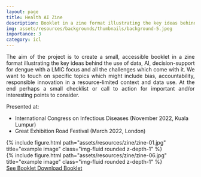 ```yaml
---
layout: page
title: Health AI Zine
description: Booklet in a zine format illustrating the key ideas behind the use of data and AI for decision-support in health-care.
img: assets/resources/backgrounds/thumbnails/background-5.jpeg
importance: 3
category: icl
---
```


<p align="justify">
    The aim of the project is to create a small, accessible booklet in a zine format 
    illustrating the key ideas behind the use of data, AI, decision-support for dengue 
    with a LMIC focus and all the challenges which come with it. We want to touch on 
    specific topics which might include bias, accountability, responsible innovation 
    in a resource-limited context and data use. At the end perhaps a small checklist or 
    call to action for important and/or interesting points to consider.
</p>

Presented at:
<ul>
    <li>International Congress on Infectious Diseases (November 2022, Kuala Lumpur)</li>
    <li>Great Exhibition Road Festival (March 2022, London)</li>
</ul>

<div class="row justify-content-sm-center">
    <div class="col-sm-6 mt-3 mt-md-0">
        {% include figure.html path="assets/resources/zine/zine-01.jpg" title="example image" class="img-fluid rounded z-depth-1" %}
    </div>
    <div class="col-sm-6 mt-3 mt-md-0">
        {% include figure.html path="assets/resources/zine/zine-06.jpg" title="example image" class="img-fluid rounded z-depth-1" %}
    </div>
</div>

<a href="https://bahp.github.io/flipbooks/bookshelves/bs1/index.html" class="btn">
    See Booklet
</a>
<a href="https://github.com/bahp/flipbooks/blob/main/aihealth/zine/zine.pdf" class="btn">
    Download Booklet
</a>